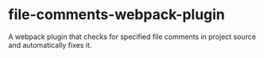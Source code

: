 # file-comments-webpack-plugin
A webpack plugin that checks for specified file comments in project source and automatically fixes it.
